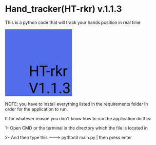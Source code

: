 # Hand_tracker(HT-rkr) v.1.1.3
This is a python code that will track your hands position in real time


![](logo.png)


NOTE: you have to install everything listed in the requirements folder
in order for the application to run.

If for whatever reason you don't know how to run
the application do this: 

1- Open CMD or the terminal in the directory which the file is located in

2- And then type this ---> python3 main.py | then press enter
